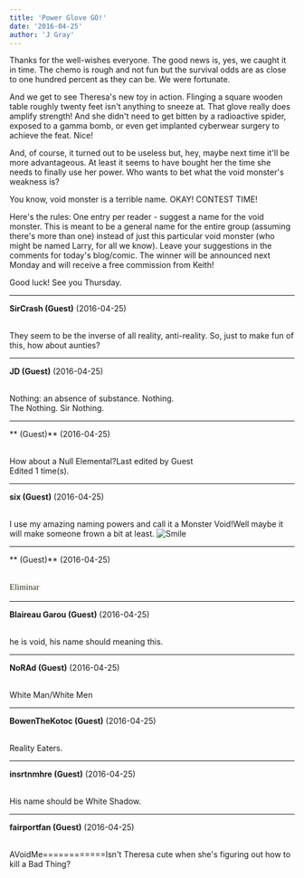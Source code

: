```yaml
---
title: 'Power Glove GO!'
date: '2016-04-25'
author: 'J Gray'
---
```


<p>Thanks for the well-wishes everyone. The good news is, yes, we caught it in time. The chemo is rough and not fun but the survival odds are as close to one hundred percent as they can be. We were fortunate.</p><p>And we get to see Theresa's new toy in action. Flinging a square wooden table roughly twenty feet isn't anything to sneeze at. That glove really does amplify strength! And she didn't need to get bitten by a radioactive spider, exposed to a gamma bomb, or even get implanted cyberwear surgery to achieve the feat. Nice! </p><p>And, of course, it turned out to be useless but, hey, maybe next time it'll be more advantageous. At least it seems to have bought her the time she needs to finally use her power. Who wants to bet what the void monster's weakness is?</p><p>You know, void monster is a terrible name. OKAY! CONTEST TIME!</p><p>Here's the rules: One entry per reader - suggest a name for the void monster. This is meant to be a general name for the entire group (assuming there's more than one) instead of just this particular void monster (who might be named Larry, for all we know). Leave your suggestions in the comments for today's blog/comic. The winner will be announced next Monday and will receive a free commission from Keith!</p><p>Good luck! See you Thursday.</p>

---
**SirCrash (Guest)** (2016-04-25)

<br> They seem to be the inverse of all reality, anti-reality. So, just to make fun of this, how about aunties?<br>

---
**JD (Guest)** (2016-04-25)

<br> Nothing: an absence of substance. Nothing.<br>The Nothing. Sir Nothing.<br>

---
** (Guest)** (2016-04-25)

<br> How about a Null Elemental?Last edited by Guest<br>Edited 1 time(s).

---
**six (Guest)** (2016-04-25)

<br>I use my amazing naming powers and call it a Monster Void!Well maybe it will make someone frown a bit at least. <img src="//smilies/smile.gif" alt="Smile" border="0">

---
** (Guest)** (2016-04-25)

<br> <span style="color: #333333; font-family: Georgia, 'Times New Roman', Times, serif; font-size: 15px; line-height: 19.5px; background-color: #FCFAF3;">Eliminar&nbsp;</span>

---
**Blaireau Garou (Guest)** (2016-04-25)

<br> he is void, his name should meaning this.&nbsp;

---
**NoRAd (Guest)** (2016-04-25)

<br> White Man/White Men

---
**BowenTheKotoc (Guest)** (2016-04-25)

<br> Reality Eaters.

---
**insrtnmhre (Guest)** (2016-04-25)

<br> His name should be White Shadow.

---
**fairportfan (Guest)** (2016-04-25)

<br>AVoidMe============Isn't Theresa cute when she's figuring out how to kill a Bad Thing?

